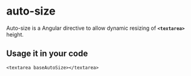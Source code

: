 # auto-size
Auto-size is a Angular directive to allow dynamic resizing of **`<textarea>`** height.

## Usage it in your code
    <textarea baseAutoSize></textarea>
